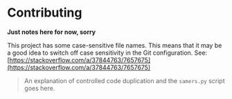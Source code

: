 # Contributing

**Just notes here for now, sorry**

This project has some case-sensitive file names. This means that it may be a 
good idea to switch off case sensitivity in the Git configuration. See:
[https://stackoverflow.com/a/37844763/7657675](https://stackoverflow.com/a/37844763/7657675)

>   An explanation of controlled code duplication and the `samers.py` script
>   goes here.

